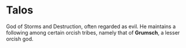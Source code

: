 # Talos

God of Storms and Destruction, often regarded as evil. He maintains a following among certain orcish tribes, namely that of **Grumsch**, a lesser orcish god.
